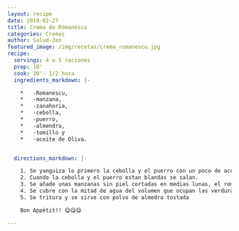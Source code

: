 ```yaml
---
layout: recipe
date: 2019-02-27
title: Crema de Romanescu
categories: Cremas
author: Salud-Zen
featured_image: /img/recetas/crema_romanescu.jpg
recipe:
  servings: 4 o 5 raciones
  prep: 10'
  cook: 30'- 1/2 hora
  ingredients_markdown: |-

    *	-Romanescu,
    *	-manzana,
    *	-zanahoria,
    *	-cebolla,
    *	-puerro,
    *	-almendra,
    *	-tomillo y
    *	-aceite de Oliva.


  directions_markdown: |-

    1. Se yanguiza lo primero la cebolla y el puerro con un poco de aceite de oliva.  
    2. Cuando la cebolla y el puerro estan blandas se salan.
    3. Se añade unas manzanas sin piel cortadas en medias lunas, el romanescu cortado como en arbolitos y la zanahoria cortada en rodajas, y se yanguiza todo junto 5 min.
    4. Se cubre con la mitad de agua del volumen que ocupan las verduras y se cocina todo junto a fuego lento tapado durante 20 min.
    5. Se tritura y se sirve con polvo de almedra tostada

    Bon Appétit!! 😋😋😋

---
```

